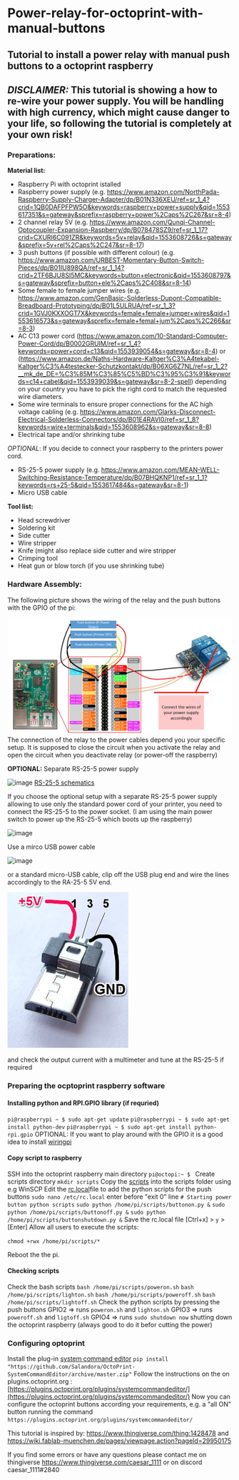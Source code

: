 # Power-relay-for-octoprint-with-manual-buttons
## Tutorial to install a power relay with manual push buttons to a octoprint raspberry
## ***DISCLAIMER:*** **This tutorial is showing a how to re-wire your power supply. You will be handling with high currency, which might cause danger to your life, so following the tutorial is completely at your own risk!**

### Preparations:
**Material list:**
-   Raspberry Pi with octoprint istalled
-   Raspberry power supply (e.g. https://www.amazon.com/NorthPada-Raspberry-Supply-Charger-Adapter/dp/B01N336XEU/ref=sr_1_4?crid=1QB0DAFPFPW5O&keywords=raspberry+power+supply&qid=1553617351&s=gateway&sprefix=raspberry+power%2Caps%2C267&sr=8-4)
-	2 channel relay 5V (e.g. https://www.amazon.com/Qunqi-Channel-Optocoupler-Expansion-Raspberry/dp/B078478SZ9/ref=sr_1_17?crid=CXURI6C091ZR&keywords=5v+relay&qid=1553608726&s=gateway&sprefix=5v+rel%2Caps%2C247&sr=8-17)
-	3 push buttons (if possible with different colour) (e.g. https://www.amazon.com/URBEST-Momentary-Button-Switch-Pieces/dp/B01IU898QA/ref=sr_1_14?crid=2TF6BJU8SI5MC&keywords=button+electronic&qid=1553608797&s=gateway&sprefix=button+ele%2Caps%2C408&sr=8-14)
-	Some female to female jumper wires (e.g. https://www.amazon.com/GenBasic-Solderless-Dupont-Compatible-Breadboard-Prototyping/dp/B01L5ULRUA/ref=sr_1_3?crid=1GVJ0KXXOGT7X&keywords=female+female+jumper+wires&qid=1553616573&s=gateway&sprefix=female+femal+jum%2Caps%2C266&sr=8-3) 
-	AC C13 power cord (https://www.amazon.com/10-Standard-Computer-Power-Cord/dp/B0002GRUIM/ref=sr_1_4?keywords=power+cord+c13&qid=1553939054&s=gateway&sr=8-4) or (https://www.amazon.de/Naths-Hardware-Kaltger%C3%A4tekabel-Kaltger%C3%A4testecker-Schutzkontakt/dp/B06XG6Z7NL/ref=sr_1_2?__mk_de_DE=%C3%85M%C3%85%C5%BD%C3%95%C3%91&keywords=c14+cabel&qid=1553939039&s=gateway&sr=8-2-spell) depending on your country you have to pick the right cord to match the requested wire diameters.
-	Some wire terminals to ensure proper connections for the AC high voltage cabling (e.g. https://www.amazon.com/Glarks-Disconnect-Electrical-Solderless-Connectors/dp/B01E4RAVI0/ref=sr_1_8?keywords=wire+terminals&qid=1553608962&s=gateway&sr=8-8)
-	Electrical tape and/or shrinking tube

*OPTIONAL*: 
If you decide to connect your raspberry to the printers power cord.
-	RS-25-5 power supply (e.g. https://www.amazon.com/MEAN-WELL-Switching-Resistance-Temperature/dp/B07BHQKNP1/ref=sr_1_1?keywords=rs+25-5&qid=1553617484&s=gateway&sr=8-1)
-	Micro USB cable

**Tool list:**
-	Head screwdriver
-	Soldering kit
-	Side cutter
-	Wire stripper
-	Knife (might also replace side cutter and wire stripper
-	Crimping tool
-	Heat gun or blow torch (if you use shrinking tube)

### Hardware Assembly:
The following picture shows the wiring of the relay and the push buttons with the GPIO of the pi:

![image](octoprint_relay_and_manual_push_button_wiring.jpg)
The connection of the relay to the power cables depend you your specific setup. It is supposed to close the circuit when you activate the relay and open the circuit when you deactivate relay (or power-off the raspberry)

**OPTIONAL:**
Separate RS-25-5 power supply

![image](https://asset.re-in.de/isa/160267/c1/-/de/1297288_RB_00_FB/Mean-Well-AC-DC-Netzteilbaustein-geschlossen-RS-25-5-5-V-DC-5A-25W.jpg?x=225&y=225&ex=225&ey=225&align=center)
[RS-25-5 schematics](https://media.it-tronics.de/Datasheets/Power_Supplies/MeanWell/RS-25.pdf)

If you choose the optional setup with a separate RS-25-5 power supply allowing to use only the standard power cord of your printer, you need to connect the RS-25-5 to the power socket. (I am using the main power switch to power up the RS-25-5 which boots up the raspberry)

![image](https://i.ebayimg.com/images/g/fxwAAOSw6GJaCS3G/s-l300.jpg)

Use a mirco USB power cable

![image](https://www.audiophonics.fr/20414-large_default/micro-usb-male-to-to-bare-wire-power-cable-raspberry-pi-22awg-20cm.jpg)

or a standard micro-USB cable, clip off the USB plug end and wire the lines accordingly to the RA-25-5 5V end.

![image](micro-usb-power-wiring.jpg)

and check the output current with a multimeter and tune at the RS-25-5 if required

### Preparing the ocptoprint raspberry software
#### Installing python and  RPI.GPIO library (if requried)
`pi@raspberrypi ~ $ sudo apt-get update`
`pi@raspberrypi ~ $ sudo apt-get install python-dev`
`pi@raspberrypi ~ $ sudo apt-get install python-rpi.gpio`
OPTIONAL: If you want to play around with the GPIO it is a good idea to install [wiringpi](http://wiringpi.com/the-gpio-utility/)

#### Copy script to raspberry
SSH into the octoprint raspberry main directory `pi@octopi:~ $ `
Create scripts directory `mkdir scripts`
Copy the [scripts](https://github.com/caesar1111/Power-relay-for-octoprint-with-manual-buttons/tree/master/scripts) into the scripts folder using e.g WinSCP
Edit the [rc.local](https://www.raspberrypi.org/documentation/linux/usage/rc-local.md)file to add the python scripts for the push buttons `sudo nano /etc/rc.local`
enter before "exit 0" line
`# Starting power button python scripts`
`sudo python /home/pi/scripts/buttonon.py &`
`sudo python /home/pi/scripts/buttonoff.py &`
`sudo python /home/pi/scripts/buttonshutdown.py &`
Save the rc.local file [Ctrl+x] > `y` > [Enter]
Allow all users to execute the scripts:

`chmod +rwx /home/pi/scripts/*`

Reboot the the pi.

#### Checking scripts
Check the bash scripts
`bash /home/pi/scripts/poweron.sh`
`bash /home/pi/scripts/lighton.sh`
`bash /home/pi/scripts/poweroff.sh`
`bash /home/pi/scripts/lightoff.sh`
Check the python scripts by pressing the push buttons
GPIO2 => runs `poweron.sh` and `lighton.sh`
GPIO3 => runs `poweroff.sh` and `ligtoff.sh`
GPIO4 => runs `sudo shutdown now` shutting down the octoprint raspberry (always good to do it befor cutting the power)

### Configuring optoprint
Install the plug-in [system command editor](https://plugins.octoprint.org/plugins/systemcommandeditor/)
`pip install "https://github.com/Salandora/OctoPrint-SystemCommandEditor/archive/master.zip"`
Follow the instructions on the on plugins.octoprint.org : [https://plugins.octoprint.org/plugins/systemcommandeditor/](https://plugins.octoprint.org/plugins/systemcommandeditor/)
Now you can configure the octoprint buttons according your requirements, e.g. a "all ON" button running the command `https://plugins.octoprint.org/plugins/systemcommandeditor/`

This tutorial is inspired by: https://www.thingiverse.com/thing:1428478 and https://wiki.fablab-muenchen.de/pages/viewpage.action?pageId=29950175

If you find some errors or have any questions please contact me on thingiverse https://www.thingiverse.com/caesar_1111 or on discord caesar_1111#2840


